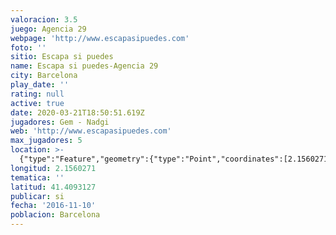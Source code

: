 ```yaml
---
valoracion: 3.5
juego: Agencia 29
webpage: 'http://www.escapasipuedes.com'
foto: ''
sitio: Escapa si puedes
name: Escapa si puedes-Agencia 29
city: Barcelona
play_date: ''
rating: null
active: true
date: 2020-03-21T18:50:51.619Z
jugadores: Gem - Nadgi
web: 'http://www.escapasipuedes.com'
max_jugadores: 5
location: >-
  {"type":"Feature","geometry":{"type":"Point","coordinates":[2.1560271,41.4093127]}}
longitud: 2.1560271
tematica: ''
latitud: 41.4093127
publicar: si
fecha: '2016-11-10'
poblacion: Barcelona
---
```

